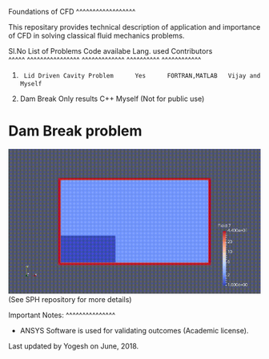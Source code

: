 Foundations of CFD
^^^^^^^^^^^^^^^^^^

This repositary provides technical description of application and importance of CFD in solving classical fluid mechanics problems.

Sl.No   List of Problems	   Code availabe	Lang. used	 Contributors	
^^^^^   ^^^^^^^^^^^^^^^^	   ^^^^^^^^^^^^^	^^^^^^^^^^	 ^^^^^^^^^^^^
1)  	Lid Driven Cavity Problem      Yes		FORTRAN,MATLAB	 Vijay and Myself
2)	Dam Break		    Only results		C++	    Myself
				 (Not for public use)    
				     
# Dam Break problem 
![demo](DamBreak.gif) 			     
(See SPH repository for more details)			    
      	   

Important Notes:
^^^^^^^^^^^^^^^
* ANSYS Software is used for validating outcomes (Academic license).

Last updated by Yogesh on June, 2018.















	





